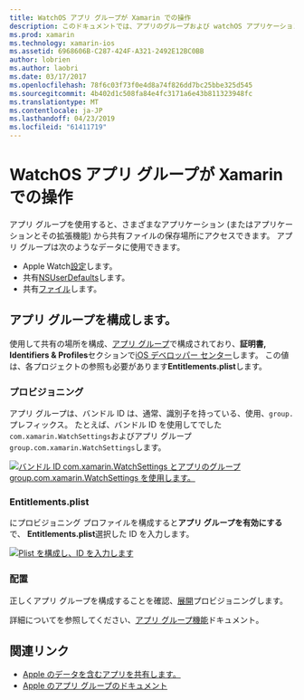 ```yaml
---
title: WatchOS アプリ グループが Xamarin での操作
description: このドキュメントでは、アプリのグループおよび watchOS アプリケーションでの使用について説明します。 これには、要件、Entitlements.plist の考慮事項、およびデプロイのプロビジョニング アプリ グループを構成する方法について説明します。
ms.prod: xamarin
ms.technology: xamarin-ios
ms.assetid: 6968606B-C287-424F-A321-2492E12BC0BB
author: lobrien
ms.author: laobri
ms.date: 03/17/2017
ms.openlocfilehash: 78f6c03f73f0e4d8a74f826dd7bc25bbe325d545
ms.sourcegitcommit: 4b402d1c508fa84e4fc3171a6e43b811323948fc
ms.translationtype: MT
ms.contentlocale: ja-JP
ms.lasthandoff: 04/23/2019
ms.locfileid: "61411719"
---
```

# <a name="working-with-watchos-app-groups-in-xamarin"></a>WatchOS アプリ グループが Xamarin での操作


アプリ グループを使用すると、さまざまなアプリケーション (またはアプリケーションとその拡張機能) から共有ファイルの保存場所にアクセスできます。 アプリ グループは次のようなデータに使用できます。

- Apple Watch[設定](~/ios/watchos/app-fundamentals/settings.md)します。
- 共有[NSUserDefaults](~/ios/watchos/app-fundamentals/parent-app.md#nsuserdefaults)します。
- 共有[ファイル](~/ios/watchos/app-fundamentals/parent-app.md#files)します。

## <a name="configure-an-app-group"></a>アプリ グループを構成します。

使用して共有の場所を構成、[アプリ グループ](https://developer.apple.com/library/ios/documentation/Miscellaneous/Reference/EntitlementKeyReference/Chapters/EnablingAppSandbox.html#//apple_ref/doc/uid/TP40011195-CH4-SW19)で構成されており、**証明書, Identifiers & Profiles**セクションで[iOS デベロッパー センター](https://developer.apple.com/devcenter/ios/)します。 この値は、各プロジェクトの参照も必要があります**Entitlements.plist**します。

### <a name="provisioning"></a>プロビジョニング

アプリ グループは、バンドル ID は、通常、識別子を持っている、使用、`group.`プレフィックス。 たとえば、バンドル ID を使用してでした`com.xamarin.WatchSettings`およびアプリ グループ`group.com.xamarin.WatchSettings`します。

[![](app-groups-images/app-group-sml.png "バンドル ID com.xamarin.WatchSettings とアプリのグループ group.com.xamarin.WatchSettings を使用します。")](app-groups-images/app-group.png#lightbox)

### <a name="entitlementsplist"></a>Entitlements.plist

にプロビジョニング プロファイルを構成すると**アプリ グループを有効にする**で、 **Entitlements.plist**選択した ID を入力します。

[![](app-groups-images/entitlements-sml.png "Plist を構成し、ID を入力します")](app-groups-images/entitlements.png#lightbox)


### <a name="deployment"></a>配置

正しくアプリ グループを構成することを確認、[展開](~/ios/watchos/deploy-test/index.md#App_Groups)プロビジョニングします。


詳細についてを参照してください、[アプリ グループ機能](~/ios/deploy-test/provisioning/capabilities/app-groups-capabilities.md)ドキュメント。


## <a name="related-links"></a>関連リンク

- [Apple のデータを含むアプリを共有します。](https://developer.apple.com/library/ios/documentation/General/Conceptual/ExtensibilityPG/ExtensionScenarios.html)
- [Apple のアプリ グループのドキュメント](https://developer.apple.com/library/ios/documentation/Miscellaneous/Reference/EntitlementKeyReference/Chapters/EnablingAppSandbox.html#//apple_ref/doc/uid/TP40011195-CH4-SW19)
